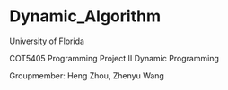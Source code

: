 # Dynamic_Algorithm

University of Florida

COT5405 Programming Project II Dynamic Programming

Groupmember: Heng Zhou, Zhenyu Wang
